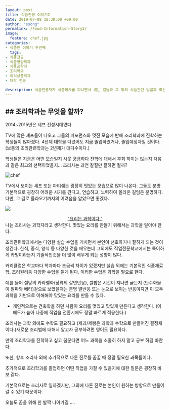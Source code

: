 ```yaml
---
layout: post
title: 식품전공 이야기2
date: 2019-07-08 10:30:00 +09:00
author: "ssong"
permalink: /Food-Information-Story2/
image:
  feature: chef.jpg
categories:
- 식품인 이야기 두번째
  tags:
- 식품전공 
- 식품영양학과
- 식품공학과
- 조리학과
- 외식상품학과
- 대학 전공

description: 식품전공자가 식품회사를 다니면서 겪는 일들과 그 밖의 식품관련 법률과 최신 뉴스에 관한 블로그 입니다.
---
```


## ## 조리학과는 무엇을 할까?

2014~2015년은 셰프 전성시대였다. 

TV에 많은 셰프들이 나오고 그들의 퍼포먼스와 멋진 모습에 반해 조리학과에 진학하는 학생들이 많아졌다. 4년제 대학을 다녔어도 지금 졸업하였거나, 졸업예정자일 것이다.  (보통의 조리관련학과는 2년제가 대다수이다.)

학생들은 지금은 어떤 모습일지 사뭇 궁금하다 진학에 대해서 후회 하지는 않는지 처음과 같은 최고의 선택이었을지... 조리사는 과연 칼질만 잘하면 될까?

![chef](C:\Users\sese2\foodstory\img\article\food-story-image-2-1.jpg)



TV에서 보이는 셰프 또는 파티쉐는 굉장히 멋있는 모습으로 많이 나온다. 그들도 분명 기본적으로 굉장히 어려운 시기를 견디고, 연습하고, 노력하여 올라온 길임은 분명하다. 다만, 그 길로 올라오기까지의 어려움을 알았으면 좋겠다. 



![](C:\Users\sese2\foodstory\img\article\food-story-image-2-2.jpg)

<center><u>"요리는 과학이다."</u> </center>
나는 조리사는 과학자라고 생각한다.  맛있는 요리를 만들기 위해서는 과학을 알아야 한다. 

조리관련학과에서는 다양한 실습 수업을 거치면서 본인이 선호하거나 잘하게 되는 것이 생긴다. 한식, 중식, 양식 등 다양한 것을 배우는데 그외에도 직업전문학교에서는 특이하게 카빙이라든지 기술적인것을 더 많이 배우게 되는 성향이 많다. 

 커리큘럼은 학교마다 학과마다 조금씩 차이가 있겠지만 실습 외에는  기본적인 식품재료학, 조리원리등 다양한 수업을 듣게 된다. 이러한 수업은 과학을 필요로 한다. 

예를 들어 설탕의 카라멜화(당류의 갈변반응), 쌀밥은 시간이 지나면 굳는지 (탄수화물이 알파와 베타)겉으로 보았을때는 분명 열반응 또는 눈으로 보이는 반응이지만 이 모두 과학을 기반으로 이해해야 맛있는 요리를 만들 수 있다. 

* 개인적으로는 건축학을 하던 사람이 요리를 멋있고 맛있게 만든다고 생각한다. (이해도가 높아 나중에 직업을 전환시에도 정말 빠르게 적응한다.)

조리사는 과학 외에도 수학도 필요하고 (제과/제빵은 과학과 수학으로 만들어진 결정체이다.)새로운 조리법에 대해서 알고자 공부하려면 영어도 필요하다. 

만약 조리학과를 진학하고 싶고 꿈꾼다면 어느 과목을 소홀히 하지 말고 공부 하길 바란다. 

또한, 향후 조리사 외에 추가적으로 다른 진로를 꿈꿀 때 정말 필요한 과목들이다. 

추가적으로 조리학과를 졸업하면 어떤 직업을 가질 수 있을지에 대한 질문은 굉장히 바보 같다.

기본적으로는 조리사로 일하겠지만, 그외에 다른 진로는 본인이 원하는 방향으로 만들어 갈 수 있기 때문이다. 



오늘도 꿈을 위해 한 발짝 나아가길 ....

